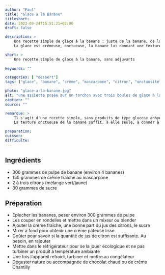 ```yaml
---
author: "Paul"
title: "Glace à la Banane"
titleshort:
date: 2022-09-24T15:51:21+02:00
draft: false

description: >
    Une recette simple de glace à la banane : juste de la banane, de la crème, du jus de citron et du sucre. Sans adjuvants.<br>
    La glace est crémeuse, onctueuse, la banane lui donnant une texture agréable en bouche, tandis que le jus de citron apporte de l'acidité.

short: >
    Une recette simple de glace à la banane, sans adjuvants
    
keywords: ""

categories: [ "dessert"]
tags: ["glace", "banane", "crème", "mascarpone", "citron", "onctuosité"]

photo: "glace-a-la-banane.jpg"
alt: "une assiette posée sur un torchon avec trois boules de glace à la banane et une cuiller prête à déguster..."
caption: ""
source: ""

remarque: >
    Il s'agit d'une recette simple, sans produits de type glucose anhydre ou stabilisant<br>
    La texture onctueuse de la banane suffit, à elle seule, à donner à cette glace un crémeux suffisant

preparation: 
cuisson: 
difficulte:
---
```



## Ingrédients
- 300 grammes de pulpe de banane (environ 4 bananes)
- 150 grammes de crème fraîche au mascarpone
- 2 à trois citrons (mélange vert/jaune)
- 30 grammes de sucre
## Préparation
- Éplucher les bananes, peser environ 300 grammes de pulpe
- Les couper en rondelles et mettre dans un mixeur ou blender
- Ajouter la crème fraîche, une bonne part du jus des citrons, le sucre
- Mixer à fond pour obtenir une crème pâteuse lisse
- Goûter pour savoir si la quantité de jus de citron est suffisante. Au besoin, en rajouter
- Mettre dans le réfrigérateur pour se la jouer écologique et ne pas turbiner un produit à température ambiante
- Une fois l'appareil refroidi, turbiner et mettre au congélateur
- Déguster nature ou accompagnée de chocolat chaud ou de crème Chantilly